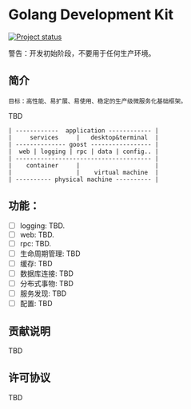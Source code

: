 # Golang Development Kit

[![Project status](https://img.shields.io/badge/status-Experimental-red.svg)](#status)

警告：开发初始阶段，不要用于任何生产环境。

## 简介

```
目标：高性能、易扩展、易使用、稳定的生产级微服务化基础框架。
```

TBD

```
| ------------  application ------------ |
|     services     |   desktop&terminal  |
| -------------- goost ----------------- |
|  web | logging | rpc | data | config.. |
| -------------------------------------- |
|    container     |                     |
|                  |    virtual machine  |
| ---------- physical machine ---------- |
```

## 功能：

- [ ] logging: TBD.
- [ ] web: TBD.
- [ ] rpc: TBD.
- [ ] 生命周期管理: TBD
- [ ] 缓存: TBD
- [ ] 数据库连接: TBD
- [ ] 分布式事物: TBD
- [ ] 服务发现: TBD
- [ ] 配置: TBD

## 贡献说明

TBD

## 许可协议

TBD
